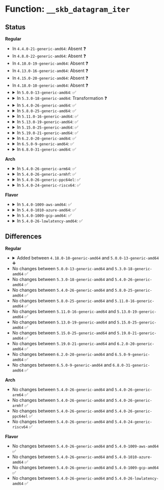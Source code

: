 # Function: <code>__skb_datagram_iter</code>

## Status
<b>Regular</b>
<ul>
<li>
In <code>4.4.0-21-generic-amd64</code>: Absent ❓
</li>
<li>
In <code>4.8.0-22-generic-amd64</code>: Absent ❓
</li>
<li>
In <code>4.10.0-19-generic-amd64</code>: Absent ❓
</li>
<li>
In <code>4.13.0-16-generic-amd64</code>: Absent ❓
</li>
<li>
In <code>4.15.0-20-generic-amd64</code>: Absent ❓
</li>
<li>
In <code>4.18.0-10-generic-amd64</code>: Absent ❓
</li>
<li>
<details>
<summary>In <code>5.0.0-13-generic-amd64</code>: ✅</summary>

```c
int __skb_datagram_iter(const struct sk_buff * skb, int offset, struct iov_iter * to, int len, bool fault_short, size_t (*)(const void *, size_t, void *, struct iov_iter *) cb, void * data)
```

```json
{
  "name": "__skb_datagram_iter",
  "collision_type": "Unique Global",
  "inline_type": "No",
  "funcs": [
    {
      "addr": 18446744071587908896,
      "name": "__skb_datagram_iter",
      "external": true,
      "loc": "net/core/datagram.c:411",
      "file": "net/core/datagram.c",
      "inline": "seen, unknown",
      "caller_inline": [],
      "caller_func": [
        "net/core/datagram.c:skb_copy_and_csum_datagram_msg",
        "net/core/datagram.c:skb_copy_datagram_iter",
        "net/core/datagram.c:skb_copy_and_hash_datagram_iter",
        "net/core/datagram.c:__skb_datagram_iter",
        "net/core/datagram.c:__skb_datagram_iter"
      ]
    }
  ],
  "symbols": [
    {
      "addr": 18446744071587908896,
      "name": "__skb_datagram_iter",
      "section": ".text",
      "bind": "STB_GLOBAL",
      "size": 700
    }
  ]
}
```
</details>
</li>
<li>
<details>
<summary>In <code>5.3.0-18-generic-amd64</code>: Transformation ❓</summary>

```c
int __skb_datagram_iter(const struct sk_buff * skb, int offset, struct iov_iter * to, int len, bool fault_short, size_t (*)(const void *, size_t, void *, struct iov_iter *) cb, void * data)
```

```json
{
  "name": "__skb_datagram_iter",
  "collision_type": "Unique Static",
  "inline_type": "No",
  "funcs": [
    {
      "addr": 0,
      "name": "__skb_datagram_iter",
      "external": false,
      "loc": "net/core/datagram.c:410",
      "file": "net/core/datagram.c",
      "inline": "seen, unknown",
      "caller_inline": [],
      "caller_func": [
        "net/core/datagram.c:skb_copy_and_csum_datagram_msg",
        "net/core/datagram.c:skb_copy_datagram_iter",
        "net/core/datagram.c:skb_copy_and_hash_datagram_iter",
        "net/core/datagram.c:__skb_datagram_iter"
      ]
    }
  ],
  "symbols": [
    {
      "addr": 18446744071588213904,
      "name": "__skb_datagram_iter",
      "section": ".text",
      "bind": "STB_LOCAL",
      "size": 652
    },
    {
      "addr": 18446744071588217969,
      "name": "__skb_datagram_iter.cold",
      "section": ".text",
      "bind": "STB_LOCAL",
      "size": 82
    }
  ]
}
```
</details>
</li>
<li>
<details>
<summary>In <code>5.4.0-26-generic-amd64</code>: ✅</summary>

```c
int __skb_datagram_iter(const struct sk_buff * skb, int offset, struct iov_iter * to, int len, bool fault_short, size_t (*)(const void *, size_t, void *, struct iov_iter *) cb, void * data)
```

```json
{
  "name": "__skb_datagram_iter",
  "collision_type": "Unique Static",
  "inline_type": "No",
  "funcs": [
    {
      "addr": 18446744071588418624,
      "name": "__skb_datagram_iter",
      "external": false,
      "loc": "net/core/datagram.c:410",
      "file": "net/core/datagram.c",
      "inline": "seen, unknown",
      "caller_inline": [],
      "caller_func": [
        "net/core/datagram.c:skb_copy_and_csum_datagram_msg",
        "net/core/datagram.c:skb_copy_datagram_iter",
        "net/core/datagram.c:skb_copy_and_hash_datagram_iter",
        "net/core/datagram.c:__skb_datagram_iter"
      ]
    }
  ],
  "symbols": [
    {
      "addr": 18446744071588418624,
      "name": "__skb_datagram_iter",
      "section": ".text",
      "bind": "STB_LOCAL",
      "size": 641
    }
  ]
}
```
</details>
</li>
<li>
<details>
<summary>In <code>5.8.0-25-generic-amd64</code>: ✅</summary>

```c
int __skb_datagram_iter(const struct sk_buff * skb, int offset, struct iov_iter * to, int len, bool fault_short, size_t (*)(const void *, size_t, void *, struct iov_iter *) cb, void * data)
```

```json
{
  "name": "__skb_datagram_iter",
  "collision_type": "Unique Static",
  "inline_type": "No",
  "funcs": [
    {
      "addr": 18446744071589287360,
      "name": "__skb_datagram_iter",
      "external": false,
      "loc": "net/core/datagram.c:412",
      "file": "net/core/datagram.c",
      "inline": "seen, unknown",
      "caller_inline": [],
      "caller_func": [
        "net/core/datagram.c:skb_copy_and_csum_datagram_msg",
        "net/core/datagram.c:skb_copy_datagram_iter",
        "net/core/datagram.c:skb_copy_and_hash_datagram_iter",
        "net/core/datagram.c:__skb_datagram_iter"
      ]
    }
  ],
  "symbols": [
    {
      "addr": 18446744071589287360,
      "name": "__skb_datagram_iter",
      "section": ".text",
      "bind": "STB_LOCAL",
      "size": 729
    }
  ]
}
```
</details>
</li>
<li>
<details>
<summary>In <code>5.11.0-16-generic-amd64</code>: ✅</summary>

```c
int __skb_datagram_iter(const struct sk_buff * skb, int offset, struct iov_iter * to, int len, bool fault_short, size_t (*)(const void *, size_t, void *, struct iov_iter *) cb, void * data)
```

```json
{
  "name": "__skb_datagram_iter",
  "collision_type": "Unique Static",
  "inline_type": "No",
  "funcs": [
    {
      "addr": 18446744071589286016,
      "name": "__skb_datagram_iter",
      "external": false,
      "loc": "net/core/datagram.c:412",
      "file": "net/core/datagram.c",
      "inline": "seen, unknown",
      "caller_inline": [],
      "caller_func": [
        "net/core/datagram.c:skb_copy_and_csum_datagram_msg",
        "net/core/datagram.c:skb_copy_datagram_iter",
        "net/core/datagram.c:skb_copy_and_hash_datagram_iter",
        "net/core/datagram.c:__skb_datagram_iter"
      ]
    }
  ],
  "symbols": [
    {
      "addr": 18446744071589286016,
      "name": "__skb_datagram_iter",
      "section": ".text",
      "bind": "STB_LOCAL",
      "size": 729
    }
  ]
}
```
</details>
</li>
<li>
<details>
<summary>In <code>5.13.0-19-generic-amd64</code>: ✅</summary>

```c
int __skb_datagram_iter(const struct sk_buff * skb, int offset, struct iov_iter * to, int len, bool fault_short, size_t (*)(const void *, size_t, void *, struct iov_iter *) cb, void * data)
```

```json
{
  "name": "__skb_datagram_iter",
  "collision_type": "Unique Static",
  "inline_type": "No",
  "funcs": [
    {
      "addr": 18446744071589179920,
      "name": "__skb_datagram_iter",
      "external": false,
      "loc": "net/core/datagram.c:412",
      "file": "net/core/datagram.c",
      "inline": "seen, unknown",
      "caller_inline": [],
      "caller_func": [
        "net/core/datagram.c:skb_copy_and_csum_datagram_msg",
        "net/core/datagram.c:skb_copy_datagram_iter",
        "net/core/datagram.c:skb_copy_and_hash_datagram_iter",
        "net/core/datagram.c:__skb_datagram_iter"
      ]
    }
  ],
  "symbols": [
    {
      "addr": 18446744071589179920,
      "name": "__skb_datagram_iter",
      "section": ".text",
      "bind": "STB_LOCAL",
      "size": 746
    }
  ]
}
```
</details>
</li>
<li>
<details>
<summary>In <code>5.15.0-25-generic-amd64</code>: ✅</summary>

```c
int __skb_datagram_iter(const struct sk_buff * skb, int offset, struct iov_iter * to, int len, bool fault_short, size_t (*)(const void *, size_t, void *, struct iov_iter *) cb, void * data)
```

```json
{
  "name": "__skb_datagram_iter",
  "collision_type": "Unique Static",
  "inline_type": "No",
  "funcs": [
    {
      "addr": 18446744071589898384,
      "name": "__skb_datagram_iter",
      "external": false,
      "loc": "net/core/datagram.c:412",
      "file": "net/core/datagram.c",
      "inline": "seen, unknown",
      "caller_inline": [],
      "caller_func": [
        "net/core/datagram.c:skb_copy_and_csum_datagram_msg",
        "net/core/datagram.c:skb_copy_datagram_iter",
        "net/core/datagram.c:skb_copy_and_hash_datagram_iter",
        "net/core/datagram.c:__skb_datagram_iter"
      ]
    }
  ],
  "symbols": [
    {
      "addr": 18446744071589898384,
      "name": "__skb_datagram_iter",
      "section": ".text",
      "bind": "STB_LOCAL",
      "size": 746
    }
  ]
}
```
</details>
</li>
<li>
<details>
<summary>In <code>5.19.0-21-generic-amd64</code>: ✅</summary>

```c
int __skb_datagram_iter(const struct sk_buff * skb, int offset, struct iov_iter * to, int len, bool fault_short, size_t (*)(const void *, size_t, void *, struct iov_iter *) cb, void * data)
```

```json
{
  "name": "__skb_datagram_iter",
  "collision_type": "Unique Static",
  "inline_type": "No",
  "funcs": [
    {
      "addr": 18446744071591427728,
      "name": "__skb_datagram_iter",
      "external": false,
      "loc": "net/core/datagram.c:409",
      "file": "net/core/datagram.c",
      "inline": "seen, unknown",
      "caller_inline": [],
      "caller_func": [
        "net/core/datagram.c:skb_copy_and_csum_datagram_msg",
        "net/core/datagram.c:skb_copy_datagram_iter",
        "net/core/datagram.c:skb_copy_and_hash_datagram_iter",
        "net/core/datagram.c:__skb_datagram_iter"
      ]
    }
  ],
  "symbols": [
    {
      "addr": 18446744071591427728,
      "name": "__skb_datagram_iter",
      "section": ".text",
      "bind": "STB_LOCAL",
      "size": 741
    }
  ]
}
```
</details>
</li>
<li>
<details>
<summary>In <code>6.2.0-20-generic-amd64</code>: ✅</summary>

```c
int __skb_datagram_iter(const struct sk_buff * skb, int offset, struct iov_iter * to, int len, bool fault_short, size_t (*)(const void *, size_t, void *, struct iov_iter *) cb, void * data)
```

```json
{
  "name": "__skb_datagram_iter",
  "collision_type": "Unique Static",
  "inline_type": "No",
  "funcs": [
    {
      "addr": 18446744071593194112,
      "name": "__skb_datagram_iter",
      "external": false,
      "loc": "net/core/datagram.c:406",
      "file": "net/core/datagram.c",
      "inline": "seen, unknown",
      "caller_inline": [],
      "caller_func": [
        "net/core/datagram.c:skb_copy_and_csum_datagram_msg",
        "net/core/datagram.c:skb_copy_datagram_iter",
        "net/core/datagram.c:skb_copy_and_hash_datagram_iter",
        "net/core/datagram.c:__skb_datagram_iter"
      ]
    }
  ],
  "symbols": [
    {
      "addr": 18446744071593194112,
      "name": "__skb_datagram_iter",
      "section": ".text",
      "bind": "STB_LOCAL",
      "size": 741
    }
  ]
}
```
</details>
</li>
<li>
<details>
<summary>In <code>6.5.0-9-generic-amd64</code>: ✅</summary>

```c
int __skb_datagram_iter(const struct sk_buff * skb, int offset, struct iov_iter * to, int len, bool fault_short, size_t (*)(const void *, size_t, void *, struct iov_iter *) cb, void * data)
```

```json
{
  "name": "__skb_datagram_iter",
  "collision_type": "Unique Static",
  "inline_type": "No",
  "funcs": [
    {
      "addr": 18446744071593653360,
      "name": "__skb_datagram_iter",
      "external": false,
      "loc": "net/core/datagram.c:406",
      "file": "net/core/datagram.c",
      "inline": "seen, unknown",
      "caller_inline": [],
      "caller_func": [
        "net/core/datagram.c:skb_copy_and_csum_datagram_msg",
        "net/core/datagram.c:skb_copy_datagram_iter",
        "net/core/datagram.c:skb_copy_and_hash_datagram_iter",
        "net/core/datagram.c:__skb_datagram_iter"
      ]
    }
  ],
  "symbols": [
    {
      "addr": 18446744071593653360,
      "name": "__skb_datagram_iter",
      "section": ".text",
      "bind": "STB_LOCAL",
      "size": 830
    }
  ]
}
```
</details>
</li>
<li>
<details>
<summary>In <code>6.8.0-31-generic-amd64</code>: ✅</summary>

```c
int __skb_datagram_iter(const struct sk_buff * skb, int offset, struct iov_iter * to, int len, bool fault_short, size_t (*)(const void *, size_t, void *, struct iov_iter *) cb, void * data)
```

```json
{
  "name": "__skb_datagram_iter",
  "collision_type": "Unique Static",
  "inline_type": "No",
  "funcs": [
    {
      "addr": 18446744071594429216,
      "name": "__skb_datagram_iter",
      "external": false,
      "loc": "net/core/datagram.c:407",
      "file": "net/core/datagram.c",
      "inline": "seen, unknown",
      "caller_inline": [],
      "caller_func": [
        "net/core/datagram.c:skb_copy_and_csum_datagram_msg",
        "net/core/datagram.c:skb_copy_datagram_iter",
        "net/core/datagram.c:skb_copy_and_hash_datagram_iter",
        "net/core/datagram.c:__skb_datagram_iter"
      ]
    }
  ],
  "symbols": [
    {
      "addr": 18446744071594429216,
      "name": "__skb_datagram_iter",
      "section": ".text",
      "bind": "STB_LOCAL",
      "size": 830
    }
  ]
}
```
</details>
</li>
</ul>
<b>Arch</b>
<ul>
<li>
<details>
<summary>In <code>5.4.0-26-generic-arm64</code>: ✅</summary>

```c
int __skb_datagram_iter(const struct sk_buff * skb, int offset, struct iov_iter * to, int len, bool fault_short, size_t (*)(const void *, size_t, void *, struct iov_iter *) cb, void * data)
```

```json
{
  "name": "__skb_datagram_iter",
  "collision_type": "Unique Static",
  "inline_type": "No",
  "funcs": [
    {
      "addr": 18446603336501934784,
      "name": "__skb_datagram_iter",
      "external": false,
      "loc": "net/core/datagram.c:410",
      "file": "net/core/datagram.c",
      "inline": "seen, unknown",
      "caller_inline": [],
      "caller_func": [
        "net/core/datagram.c:skb_copy_and_csum_datagram_msg",
        "net/core/datagram.c:skb_copy_datagram_iter",
        "net/core/datagram.c:skb_copy_and_hash_datagram_iter",
        "net/core/datagram.c:__skb_datagram_iter"
      ]
    }
  ],
  "symbols": [
    {
      "addr": 18446603336501934784,
      "name": "__skb_datagram_iter",
      "section": ".text",
      "bind": "STB_LOCAL",
      "size": 596
    }
  ]
}
```
</details>
</li>
<li>
<details>
<summary>In <code>5.4.0-26-generic-armhf</code>: ✅</summary>

```c
int __skb_datagram_iter(const struct sk_buff * skb, int offset, struct iov_iter * to, int len, bool fault_short, size_t (*)(const void *, size_t, void *, struct iov_iter *) cb, void * data)
```

```json
{
  "name": "__skb_datagram_iter",
  "collision_type": "Unique Static",
  "inline_type": "No",
  "funcs": [
    {
      "addr": 3234692716,
      "name": "__skb_datagram_iter",
      "external": false,
      "loc": "net/core/datagram.c:410",
      "file": "net/core/datagram.c",
      "inline": "seen, unknown",
      "caller_inline": [],
      "caller_func": [
        "net/core/datagram.c:skb_copy_and_csum_datagram_msg",
        "net/core/datagram.c:skb_copy_datagram_iter",
        "net/core/datagram.c:skb_copy_and_hash_datagram_iter",
        "net/core/datagram.c:__skb_datagram_iter"
      ]
    }
  ],
  "symbols": [
    {
      "addr": 3234692716,
      "name": "__skb_datagram_iter",
      "section": ".text",
      "bind": "STB_LOCAL",
      "size": 652
    }
  ]
}
```
</details>
</li>
<li>
<details>
<summary>In <code>5.4.0-26-generic-ppc64el</code>: ✅</summary>

```c
int __skb_datagram_iter(const struct sk_buff * skb, int offset, struct iov_iter * to, int len, bool fault_short, size_t (*)(const void *, size_t, void *, struct iov_iter *) cb, void * data)
```

```json
{
  "name": "__skb_datagram_iter",
  "collision_type": "Unique Static",
  "inline_type": "No",
  "funcs": [
    {
      "addr": 13835058055295355248,
      "name": "__skb_datagram_iter",
      "external": false,
      "loc": "net/core/datagram.c:410",
      "file": "net/core/datagram.c",
      "inline": "seen, unknown",
      "caller_inline": [],
      "caller_func": [
        "net/core/datagram.c:skb_copy_and_csum_datagram_msg",
        "net/core/datagram.c:skb_copy_datagram_iter",
        "net/core/datagram.c:skb_copy_datagram_iter",
        "net/core/datagram.c:skb_copy_and_hash_datagram_iter",
        "net/core/datagram.c:__skb_datagram_iter"
      ]
    }
  ],
  "symbols": [
    {
      "addr": 13835058055295355248,
      "name": "__skb_datagram_iter",
      "section": ".text",
      "bind": "STB_LOCAL",
      "size": 968
    }
  ]
}
```
</details>
</li>
<li>
<details>
<summary>In <code>5.4.0-24-generic-riscv64</code>: ✅</summary>

```c
int __skb_datagram_iter(const struct sk_buff * skb, int offset, struct iov_iter * to, int len, bool fault_short, size_t (*)(const void *, size_t, void *, struct iov_iter *) cb, void * data)
```

```json
{
  "name": "__skb_datagram_iter",
  "collision_type": "Unique Static",
  "inline_type": "No",
  "funcs": [
    {
      "addr": 18446743936278243650,
      "name": "__skb_datagram_iter",
      "external": false,
      "loc": "net/core/datagram.c:410",
      "file": "net/core/datagram.c",
      "inline": "seen, unknown",
      "caller_inline": [],
      "caller_func": [
        "net/core/datagram.c:skb_copy_and_csum_datagram_msg",
        "net/core/datagram.c:skb_copy_datagram_iter",
        "net/core/datagram.c:skb_copy_and_hash_datagram_iter",
        "net/core/datagram.c:__skb_datagram_iter"
      ]
    }
  ],
  "symbols": [
    {
      "addr": 18446743936278243650,
      "name": "__skb_datagram_iter",
      "section": ".text",
      "bind": "STB_LOCAL",
      "size": 540
    }
  ]
}
```
</details>
</li>
</ul>
<b>Flavor</b>
<ul>
<li>
<details>
<summary>In <code>5.4.0-1009-aws-amd64</code>: ✅</summary>

```c
int __skb_datagram_iter(const struct sk_buff * skb, int offset, struct iov_iter * to, int len, bool fault_short, size_t (*)(const void *, size_t, void *, struct iov_iter *) cb, void * data)
```

```json
{
  "name": "__skb_datagram_iter",
  "collision_type": "Unique Static",
  "inline_type": "No",
  "funcs": [
    {
      "addr": 18446744071588025408,
      "name": "__skb_datagram_iter",
      "external": false,
      "loc": "net/core/datagram.c:410",
      "file": "net/core/datagram.c",
      "inline": "seen, unknown",
      "caller_inline": [],
      "caller_func": [
        "net/core/datagram.c:skb_copy_and_csum_datagram_msg",
        "net/core/datagram.c:skb_copy_datagram_iter",
        "net/core/datagram.c:skb_copy_and_hash_datagram_iter",
        "net/core/datagram.c:__skb_datagram_iter"
      ]
    }
  ],
  "symbols": [
    {
      "addr": 18446744071588025408,
      "name": "__skb_datagram_iter",
      "section": ".text",
      "bind": "STB_LOCAL",
      "size": 641
    }
  ]
}
```
</details>
</li>
<li>
<details>
<summary>In <code>5.4.0-1010-azure-amd64</code>: ✅</summary>

```c
int __skb_datagram_iter(const struct sk_buff * skb, int offset, struct iov_iter * to, int len, bool fault_short, size_t (*)(const void *, size_t, void *, struct iov_iter *) cb, void * data)
```

```json
{
  "name": "__skb_datagram_iter",
  "collision_type": "Unique Static",
  "inline_type": "No",
  "funcs": [
    {
      "addr": 18446744071587738496,
      "name": "__skb_datagram_iter",
      "external": false,
      "loc": "net/core/datagram.c:410",
      "file": "net/core/datagram.c",
      "inline": "seen, unknown",
      "caller_inline": [],
      "caller_func": [
        "net/core/datagram.c:skb_copy_and_csum_datagram_msg",
        "net/core/datagram.c:skb_copy_datagram_iter",
        "net/core/datagram.c:skb_copy_and_hash_datagram_iter",
        "net/core/datagram.c:__skb_datagram_iter"
      ]
    }
  ],
  "symbols": [
    {
      "addr": 18446744071587738496,
      "name": "__skb_datagram_iter",
      "section": ".text",
      "bind": "STB_LOCAL",
      "size": 641
    }
  ]
}
```
</details>
</li>
<li>
<details>
<summary>In <code>5.4.0-1009-gcp-amd64</code>: ✅</summary>

```c
int __skb_datagram_iter(const struct sk_buff * skb, int offset, struct iov_iter * to, int len, bool fault_short, size_t (*)(const void *, size_t, void *, struct iov_iter *) cb, void * data)
```

```json
{
  "name": "__skb_datagram_iter",
  "collision_type": "Unique Static",
  "inline_type": "No",
  "funcs": [
    {
      "addr": 18446744071588357184,
      "name": "__skb_datagram_iter",
      "external": false,
      "loc": "net/core/datagram.c:410",
      "file": "net/core/datagram.c",
      "inline": "seen, unknown",
      "caller_inline": [],
      "caller_func": [
        "net/core/datagram.c:skb_copy_and_csum_datagram_msg",
        "net/core/datagram.c:skb_copy_datagram_iter",
        "net/core/datagram.c:skb_copy_and_hash_datagram_iter",
        "net/core/datagram.c:__skb_datagram_iter"
      ]
    }
  ],
  "symbols": [
    {
      "addr": 18446744071588357184,
      "name": "__skb_datagram_iter",
      "section": ".text",
      "bind": "STB_LOCAL",
      "size": 641
    }
  ]
}
```
</details>
</li>
<li>
<details>
<summary>In <code>5.4.0-26-lowlatency-amd64</code>: ✅</summary>

```c
int __skb_datagram_iter(const struct sk_buff * skb, int offset, struct iov_iter * to, int len, bool fault_short, size_t (*)(const void *, size_t, void *, struct iov_iter *) cb, void * data)
```

```json
{
  "name": "__skb_datagram_iter",
  "collision_type": "Unique Static",
  "inline_type": "No",
  "funcs": [
    {
      "addr": 18446744071588492768,
      "name": "__skb_datagram_iter",
      "external": false,
      "loc": "net/core/datagram.c:410",
      "file": "net/core/datagram.c",
      "inline": "seen, unknown",
      "caller_inline": [],
      "caller_func": [
        "net/core/datagram.c:skb_copy_and_csum_datagram_msg",
        "net/core/datagram.c:skb_copy_datagram_iter",
        "net/core/datagram.c:skb_copy_and_hash_datagram_iter",
        "net/core/datagram.c:__skb_datagram_iter"
      ]
    }
  ],
  "symbols": [
    {
      "addr": 18446744071588492768,
      "name": "__skb_datagram_iter",
      "section": ".text",
      "bind": "STB_LOCAL",
      "size": 592
    }
  ]
}
```
</details>
</li>
</ul>

## Differences
<b>Regular</b>
<ul>
<li>
<details>
<summary>Added between <code>4.18.0-10-generic-amd64</code> and <code>5.0.0-13-generic-amd64</code> ➕</summary>

```c
int __skb_datagram_iter(const struct sk_buff * skb, int offset, struct iov_iter * to, int len, bool fault_short, size_t (*)(const void *, size_t, void *, struct iov_iter *) cb, void * data)
```
</details>
</li>
<li>
No changes between <code>5.0.0-13-generic-amd64</code> and <code>5.3.0-18-generic-amd64</code> ✅
</li>
<li>
No changes between <code>5.3.0-18-generic-amd64</code> and <code>5.4.0-26-generic-amd64</code> ✅
</li>
<li>
No changes between <code>5.4.0-26-generic-amd64</code> and <code>5.8.0-25-generic-amd64</code> ✅
</li>
<li>
No changes between <code>5.8.0-25-generic-amd64</code> and <code>5.11.0-16-generic-amd64</code> ✅
</li>
<li>
No changes between <code>5.11.0-16-generic-amd64</code> and <code>5.13.0-19-generic-amd64</code> ✅
</li>
<li>
No changes between <code>5.13.0-19-generic-amd64</code> and <code>5.15.0-25-generic-amd64</code> ✅
</li>
<li>
No changes between <code>5.15.0-25-generic-amd64</code> and <code>5.19.0-21-generic-amd64</code> ✅
</li>
<li>
No changes between <code>5.19.0-21-generic-amd64</code> and <code>6.2.0-20-generic-amd64</code> ✅
</li>
<li>
No changes between <code>6.2.0-20-generic-amd64</code> and <code>6.5.0-9-generic-amd64</code> ✅
</li>
<li>
No changes between <code>6.5.0-9-generic-amd64</code> and <code>6.8.0-31-generic-amd64</code> ✅
</li>
</ul>
<b>Arch</b>
<ul>
<li>
No changes between <code>5.4.0-26-generic-amd64</code> and <code>5.4.0-26-generic-arm64</code> ✅
</li>
<li>
No changes between <code>5.4.0-26-generic-amd64</code> and <code>5.4.0-26-generic-armhf</code> ✅
</li>
<li>
No changes between <code>5.4.0-26-generic-amd64</code> and <code>5.4.0-26-generic-ppc64el</code> ✅
</li>
<li>
No changes between <code>5.4.0-26-generic-amd64</code> and <code>5.4.0-24-generic-riscv64</code> ✅
</li>
</ul>
<b>Flavor</b>
<ul>
<li>
No changes between <code>5.4.0-26-generic-amd64</code> and <code>5.4.0-1009-aws-amd64</code> ✅
</li>
<li>
No changes between <code>5.4.0-26-generic-amd64</code> and <code>5.4.0-1010-azure-amd64</code> ✅
</li>
<li>
No changes between <code>5.4.0-26-generic-amd64</code> and <code>5.4.0-1009-gcp-amd64</code> ✅
</li>
<li>
No changes between <code>5.4.0-26-generic-amd64</code> and <code>5.4.0-26-lowlatency-amd64</code> ✅
</li>
</ul>
